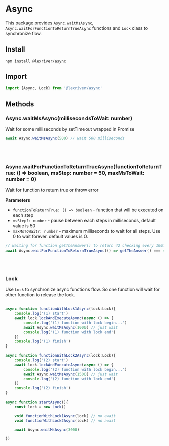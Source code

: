 # Async

This package provides `Async.waitMsAsync`, `Async.waitForFunctionToReturnTrueAsync` functions and `Lock` class to synchronize flow.

## Install

`npm install @lexriver/async`

## Import

```typescript
import {Async, Lock} from '@lexriver/async'
```

## Methods


### Async.waitMsAsync(millisecondsToWait: number)

Wait for some milliseconds by setTimeout wrapped in Promise

```typescript
await Async.waitMsAsync(500) // wait 500 milliseconds
```

<br/>
<br/>

### Async.waitForFunctionToReturnTrueAsync(functionToReturnTrue: () => boolean, msStep: number = 50, maxMsToWait: number = 0)

Wait for function to return true or throw error

__Parameters__
* `functionToReturnTrue: () => boolean` - function that will be executed on each step
* `msStep?: number` - pause between each steps in milliseconds, default value is 50
* `maxMsToWait?: number` - maximum milliseconds to wait for all steps. Use 0 to wait forever. default values is 0.

```typescript
// waiting for function getTheAnswer() to return 42 checking every 100ms for 1 second total
await Async.waitForFunctionToReturnTrueAsync(() => getTheAnswer() === 42, 100, 1000)
```

<br/>
<br/>

### Lock

Use `Lock` to synchronize async functions flow. So one function will wait for other function to release the lock.

```typescript

async function functionWithLock1Async(lock:Lock){
    console.log('(1) start')
    await lock.lockAndExecuteAsync(async () => {
        console.log('(1) function with lock begin...')
        await Async.waitMsAsync(1000) // just wait
        console.log('(1) function with lock end')
    })
    console.log('(1) finish')
}

async function functionWithLock2Async(lock:Lock){
    console.log('(2) start')
    await lock.lockAndExecuteAsync(async () => {
        console.log('(2) function with lock begin...')
        await Async.waitMsAsync(1500) // just wait
        console.log('(2) function with lock end')
    })
    console.log('(2) finish')
}

async function startAsync(){
    const lock = new Lock()

    void functionWithLock1Async(lock) // no await
    void functionWithLock2Async(lock) // no await

    await Async.waitMsAsync(3000)

})
```




